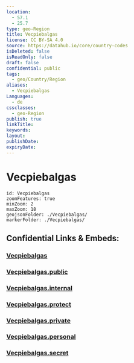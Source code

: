 ```yaml
---
location:
  - 57.1
  - 25.7
type: geo-Region
title: Vecpiebalgas
license: CC BY-SA 4.0
source: https://datahub.io/core/country-codes
isDeleted: false
isReadOnly: false
draft: false
confidential: public
tags:
  - geo/Country/Region
aliases:
  - Vecpiebalgas
Languages:
  - de
cssclasses:
  - geo-Region
publish: true
linkTitle:
keywords:
layout:
publishDate:
expiryDate:
---
```


# Vecpiebalgas

```leaflet
id: Vecpiebalgas
zoomFeatures: true 
minZoom: 2 
maxZoom: 18
geojsonFolder: ./Vecpiebalgas/
markerFolder: ./Vecpiebalgas/
```


## Confidential Links & Embeds: 

### [Vecpiebalgas](/_Standards/Earth/Continent/Europe/Europe~North/Latvia/Counties/Vecpiebalgas.md) 

### [Vecpiebalgas.public](/_public/Earth/Continent/Europe/Europe~North/Latvia/Counties/Vecpiebalgas.public.md) 

### [Vecpiebalgas.internal](/_internal/Earth/Continent/Europe/Europe~North/Latvia/Counties/Vecpiebalgas.internal.md) 

### [Vecpiebalgas.protect](/_protect/Earth/Continent/Europe/Europe~North/Latvia/Counties/Vecpiebalgas.protect.md) 

### [Vecpiebalgas.private](/_private/Earth/Continent/Europe/Europe~North/Latvia/Counties/Vecpiebalgas.private.md) 

### [Vecpiebalgas.personal](/_personal/Earth/Continent/Europe/Europe~North/Latvia/Counties/Vecpiebalgas.personal.md) 

### [Vecpiebalgas.secret](/_secret/Earth/Continent/Europe/Europe~North/Latvia/Counties/Vecpiebalgas.secret.md)

